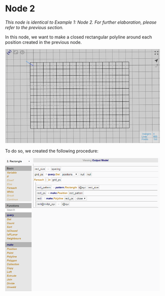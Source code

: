 # Node 2

*This node is identical to Example 1: Node 2. For further elaboration, please refer to the previous section.*

In this node, we want to make a closed rectangular polyline around each position created in the previous node. 

![Result](./imgs/6.2.3-node2-endresult.png)

To do so, we created the following procedure:

![Procedure](./imgs/6.2.3-node2-procedure.png)